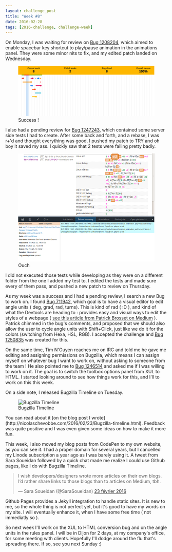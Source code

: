 ```yaml
---
layout: challenge_post
title: "Week #8"
date: 2016-02-28
tags: [2016-challenge, challenge-week]
---
```


On Monday, I was waiting for review on [Bug 1208204](https://bugzilla.mozilla.org/show_bug.cgi?id=1208204), which aimed to enable spacebar key shortcut to play/pause animation in the animations panel. They were some minor nits to fix, and my edited patch landed on Wednesday.

<figure>
<img src="/images/posts_assets/2016-02-28-Week-8/challenge.png" alt="Bugzilla Timeline">
<figcaption>Success !</figcaption>
</figure>

I also had a pending review for [Bug 1247243](https://bugzilla.mozilla.org/show_bug.cgi?id=1247243), which contained some server side tests I had to create. After some back and forth, and a rebase, I was r+'d and thought everything was good. I pushed my patch to TRY and oh boy it saved my ass. I quickly saw that 2 tests were failing pretty badly.

<figure>
<img src="/images/posts_assets/2016-02-28-Week-8/try_fail.png" alt="Bugzilla Timeline">
<figcaption>Ouch</figcaption>
</figure>

I did not executed those tests while developing as they were on a different folder from the one I added my test to. I edited the tests and made sure every of them pass, and pushed a new patch to review on Thursday.

As my week was a success and I had a pending review, I search a new Bug to work on. I found [Bug 711942](https://bugzilla.mozilla.org/show_bug.cgi?id=711942), which goal is to have a visual editor to edit angle units ( deg, grad, rad, turns). This is kind of rad ( :D ), and kind of what the Devtools are heading to : provides easy and visual ways to edit the styles of a webpage ( [see this article from Patrick Brosset on Medium](https://medium.com/@patrickbrosset/devtools-for-creative-people-1eef09c1ec0d#.h02wzq5ri) ). Patrick chimmed in the bug's comments, and proposed that we should also allow the user to cycle angle units with Shift+Click, just like we do it for the colors (switching from Hexa, HSL, RGB). I accepted the challenge and [Bug 1250835](https://bugzilla.mozilla.org/show_bug.cgi?id=1250835) was created for this.

On the same time, Tim N'Guyen reaches me on IRC and told me he gave me editing and assigning permissions on Bugzilla, which means I can assign myself on whatever bug I want to work on, without asking to someone from the team ! He also pointed me to [Bug 1246514](https://bugzilla.mozilla.org/show_bug.cgi?id=1246514) and asked me if I was willing to work on it. The goal is to switch the toolbox options panel from XUL to HTML. I started looking around to see how things work for this, and I'll to work on this this week.

On a side note, I released Bugzilla Timeline on Tuesday.
<figure>
<img src="http://nicolaschevobbe.com/images/bz-timeline.gif" alt="Bugzilla Timeline">
<figcaption>Bugzilla Timeline</figcaption>
</figure>
You can read about it [on the blog post I wrote](http://nicolaschevobbe.com/2016/02/23/Bugzilla-timeline.html). Feedback was quite positive and I was even given some ideas on how to make it more fun.

This week, I also moved my blog posts from CodePen to my own website, as you can see it. I had a proper domain for several years, but I cancelled my Linode subscription a year ago as I was barely using it. A tweet from Sara Soueidan followed by a quick chat made me realize I could use Github pages, like I do with Bugzilla Timeline.

<blockquote class="twitter-tweet" data-lang="fr"><p lang="en" dir="ltr">I wish developers/designers wrote more articles on their own blogs. I’d rather share links to those blogs than to articles on Medium, tbh.</p>&mdash; Sara Soueidan (@SaraSoueidan) <a href="https://twitter.com/SaraSoueidan/status/702063641877725184">23 février 2016</a></blockquote>
<script async src="//platform.twitter.com/widgets.js" charset="utf-8"></script>

Github Pages provides a Jekyll integration to handle static sites. It is new to me, so the whole thing is not perfect yet, but it's good to have my words on my site. I will eventually enhance it, when I have some free time ( not immediatly so ).

So next week I'll work on the XUL to HTML conversion bug and on the angle units in the rules panel. I will be in Dijon for 2 days, at my company's office, for some meeting with clients. Hopefully I'll dodge around the flu that's spreading there. If so, see you next Sunday :)